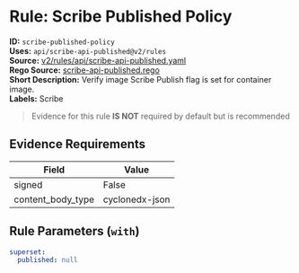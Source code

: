 # Rule: Scribe Published Policy  
**ID:** `scribe-published-policy`  
**Uses:** `api/scribe-api-published@v2/rules`  
**Source:** [v2/rules/api/scribe-api-published.yaml](https://github.com/scribe-public/sample-policies/v2/rules/api/scribe-api-published.yaml)  
**Rego Source:** [scribe-api-published.rego](https://github.com/scribe-public/sample-policies/v2/rules/api/scribe-api-published.rego)  
**Short Description:** Verify image Scribe Publish flag is set for container image.  
**Labels:** Scribe  
> Evidence for this rule **IS NOT** required by default but is recommended


## Evidence Requirements  
| Field | Value |
|-------|-------|
| signed | False |
| content_body_type | cyclonedx-json |

## Rule Parameters (`with`)  
```yaml
superset:
  published: null
```


